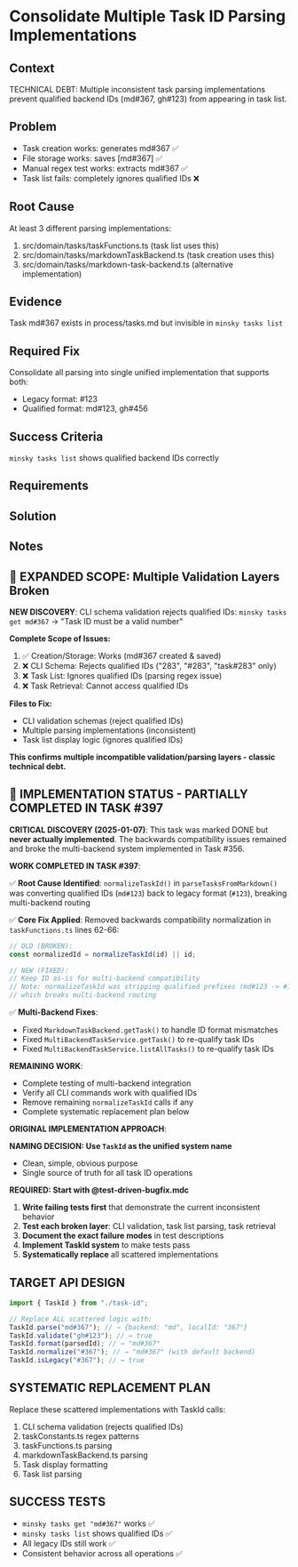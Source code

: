 # Consolidate Multiple Task ID Parsing Implementations

## Context

TECHNICAL DEBT: Multiple inconsistent task parsing implementations prevent qualified backend IDs (md#367, gh#123) from appearing in task list.

## Problem

- Task creation works: generates md#367 ✅
- File storage works: saves [md#367] ✅
- Manual regex test works: extracts md#367 ✅
- Task list fails: completely ignores qualified IDs ❌

## Root Cause

At least 3 different parsing implementations:

1. src/domain/tasks/taskFunctions.ts (task list uses this)
2. src/domain/tasks/markdownTaskBackend.ts (task creation uses this)
3. src/domain/tasks/markdown-task-backend.ts (alternative implementation)

## Evidence

Task md#367 exists in process/tasks.md but invisible in `minsky tasks list`

## Required Fix

Consolidate all parsing into single unified implementation that supports both:

- Legacy format: #123
- Qualified format: md#123, gh#456

## Success Criteria

`minsky tasks list` shows qualified backend IDs correctly

## Requirements

## Solution

## Notes

## 🎯 EXPANDED SCOPE: Multiple Validation Layers Broken

**NEW DISCOVERY**: CLI schema validation rejects qualified IDs:
`minsky tasks get md#367` → "Task ID must be a valid number"

**Complete Scope of Issues:**

1. ✅ Creation/Storage: Works (md#367 created & saved)
2. ❌ CLI Schema: Rejects qualified IDs ("283", "#283", "task#283" only)
3. ❌ Task List: Ignores qualified IDs (parsing regex issue)
4. ❌ Task Retrieval: Cannot access qualified IDs

**Files to Fix:**

- CLI validation schemas (reject qualified IDs)
- Multiple parsing implementations (inconsistent)
- Task list display logic (ignores qualified IDs)

**This confirms multiple incompatible validation/parsing layers - classic technical debt.**

## 🎯 IMPLEMENTATION STATUS - PARTIALLY COMPLETED IN TASK #397

**CRITICAL DISCOVERY (2025-01-07)**: This task was marked DONE but **never actually implemented**. The backwards compatibility issues remained and broke the multi-backend system implemented in Task #356.

**WORK COMPLETED IN TASK #397**:

✅ **Root Cause Identified**: `normalizeTaskId()` in `parseTasksFromMarkdown()` was converting qualified IDs (`md#123`) back to legacy format (`#123`), breaking multi-backend routing

✅ **Core Fix Applied**: Removed backwards compatibility normalization in `taskFunctions.ts` lines 62-66:
```typescript
// OLD (BROKEN):
const normalizedId = normalizeTaskId(id) || id;

// NEW (FIXED):
// Keep ID as-is for multi-backend compatibility
// Note: normalizeTaskId was stripping qualified prefixes (md#123 -> #123)
// which breaks multi-backend routing
```

✅ **Multi-Backend Fixes**:
- Fixed `MarkdownTaskBackend.getTask()` to handle ID format mismatches
- Fixed `MultiBackendTaskService.getTask()` to re-qualify task IDs
- Fixed `MultiBackendTaskService.listAllTasks()` to re-qualify task IDs

**REMAINING WORK**:
- Complete testing of multi-backend integration
- Verify all CLI commands work with qualified IDs
- Remove remaining `normalizeTaskId` calls if any
- Complete systematic replacement plan below

**ORIGINAL IMPLEMENTATION APPROACH**:

**NAMING DECISION: Use `TaskId` as the unified system name**

- Clean, simple, obvious purpose
- Single source of truth for all task ID operations

**REQUIRED: Start with @test-driven-bugfix.mdc**

1. **Write failing tests first** that demonstrate the current inconsistent behavior
2. **Test each broken layer**: CLI validation, task list parsing, task retrieval
3. **Document the exact failure modes** in test descriptions
4. **Implement TaskId system** to make tests pass
5. **Systematically replace** all scattered implementations

## TARGET API DESIGN

```typescript
import { TaskId } from "./task-id";

// Replace ALL scattered logic with:
TaskId.parse("md#367"); // → {backend: "md", localId: "367"}
TaskId.validate("gh#123"); // → true
TaskId.format(parsedId); // → "md#367"
TaskId.normalize("#367"); // → "md#367" (with default backend)
TaskId.isLegacy("#367"); // → true
```

## SYSTEMATIC REPLACEMENT PLAN

Replace these scattered implementations with TaskId calls:

1. CLI schema validation (rejects qualified IDs)
2. taskConstants.ts regex patterns
3. taskFunctions.ts parsing
4. markdownTaskBackend.ts parsing
5. Task display formatting
6. Task list parsing

## SUCCESS TESTS

- `minsky tasks get "md#367"` works ✅
- `minsky tasks list` shows qualified IDs ✅
- All legacy IDs still work ✅
- Consistent behavior across all operations ✅
